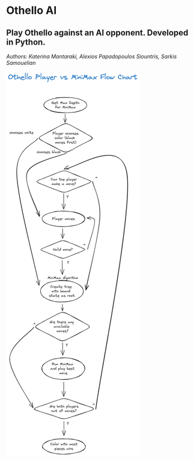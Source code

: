 # Othello AI

## Play Othello against an AI opponent. Developed in Python.

*Authors: Katerina Mantaraki, Alexios Papadopoulos Siountris, Sarkis Samouelian*

![A flow chart for the program](./flow_chart.png)
